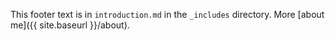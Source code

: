   This footer text is in `introduction.md` in the `_includes` directory.  More [about me]({{ site.baseurl }}/about).
